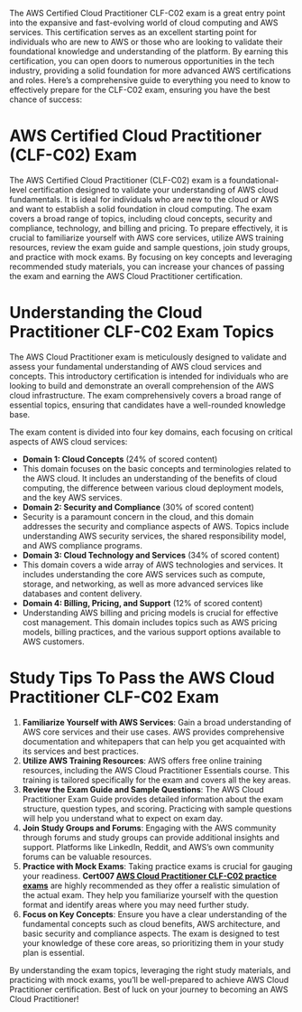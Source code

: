 <p>The AWS Certified Cloud Practitioner CLF-C02 exam is a great entry point into the expansive and fast-evolving world of cloud computing and AWS services. This certification serves as an excellent starting point for individuals who are new to AWS or those who are looking to validate their foundational knowledge and understanding of the platform. By earning this certification, you can open doors to numerous opportunities in the tech industry, providing a solid foundation for more advanced AWS certifications and roles. Here&rsquo;s a comprehensive guide to everything you need to know to effectively prepare for the CLF-C02 exam, ensuring you have the best chance of success:</p>

<h1><strong>AWS Certified Cloud Practitioner (CLF-C02) Exam</strong></h1>

<p>The AWS Certified Cloud Practitioner (CLF-C02) exam is a foundational-level certification designed to validate your understanding of AWS cloud fundamentals. It is ideal for individuals who are new to the cloud or AWS and want to establish a solid foundation in cloud computing. The exam covers a broad range of topics, including cloud concepts, security and compliance, technology, and billing and pricing. To prepare effectively, it is crucial to familiarize yourself with AWS core services, utilize AWS training resources, review the exam guide and sample questions, join study groups, and practice with mock exams. By focusing on key concepts and leveraging recommended study materials, you can increase your chances of passing the exam and earning the AWS Cloud Practitioner certification.</p>

<h1>Understanding the <strong>Cloud Practitioner CLF-C02</strong> Exam Topics</h1>

<p>The AWS Cloud Practitioner exam is meticulously designed to validate and assess your fundamental understanding of AWS cloud services and concepts. This introductory certification is intended for individuals who are looking to build and demonstrate an overall comprehension of the AWS cloud infrastructure. The exam comprehensively covers a broad range of essential topics, ensuring that candidates have a well-rounded knowledge base.</p>

<p>The exam content is divided into four key domains, each focusing on critical aspects of AWS cloud services:</p>

<ul>
	<li><strong>Domain 1: Cloud Concepts</strong> (24% of scored content)</li>
	<li>This domain focuses on the basic concepts and terminologies related to the AWS cloud. It includes an understanding of the benefits of cloud computing, the difference between various cloud deployment models, and the key AWS services.</li>
	<li><strong>Domain 2: Security and Compliance</strong> (30% of scored content)</li>
	<li>Security is a paramount concern in the cloud, and this domain addresses the security and compliance aspects of AWS. Topics include understanding AWS security services, the shared responsibility model, and AWS compliance programs.</li>
	<li><strong>Domain 3: Cloud Technology and Services</strong> (34% of scored content)</li>
	<li>This domain covers a wide array of AWS technologies and services. It includes understanding the core AWS services such as compute, storage, and networking, as well as more advanced services like databases and content delivery.</li>
	<li><strong>Domain 4: Billing, Pricing, and Support</strong> (12% of scored content)</li>
	<li>Understanding AWS billing and pricing models is crucial for effective cost management. This domain includes topics such as AWS pricing models, billing practices, and the various support options available to AWS customers.</li>
</ul>

<h1>Study Tips To Pass the AWS <strong>Cloud Practitioner CLF-C02</strong> Exam</h1>

<ol>
	<li><strong>Familiarize Yourself with AWS Services</strong>: Gain a broad understanding of AWS core services and their use cases. AWS provides comprehensive documentation and whitepapers that can help you get acquainted with its services and best practices.</li>
	<li><strong>Utilize AWS Training Resources</strong>: AWS offers free online training resources, including the AWS Cloud Practitioner Essentials course. This training is tailored specifically for the exam and covers all the key areas.</li>
	<li><strong>Review the Exam Guide and Sample Questions</strong>: The AWS Cloud Practitioner Exam Guide provides detailed information about the exam structure, question types, and scoring. Practicing with sample questions will help you understand what to expect on exam day.</li>
	<li><strong>Join Study Groups and Forums</strong>: Engaging with the AWS community through forums and study groups can provide additional insights and support. Platforms like LinkedIn, Reddit, and AWS&rsquo;s own community forums can be valuable resources.</li>
	<li><strong>Practice with Mock Exams</strong>: Taking practice exams is crucial for gauging your readiness. <strong>Cert007 <a href="https://www.cert007.com/exam/clf-c02/">AWS Cloud Practitioner CLF-C02 practice exams</a></strong> are highly recommended as they offer a realistic simulation of the actual exam. They help you familiarize yourself with the question format and identify areas where you may need further study.</li>
	<li><strong>Focus on Key Concepts</strong>: Ensure you have a clear understanding of the fundamental concepts such as cloud benefits, AWS architecture, and basic security and compliance aspects. The exam is designed to test your knowledge of these core areas, so prioritizing them in your study plan is essential.</li>
</ol>

<p>By understanding the exam topics, leveraging the right study materials, and practicing with mock exams, you&rsquo;ll be well-prepared to achieve AWS Cloud Practitioner certification. Best of luck on your journey to becoming an AWS Cloud Practitioner!</p>

<p><!-- notionvc: fd9044af-b8ca-422a-a027-71c468e53075 --></p>
